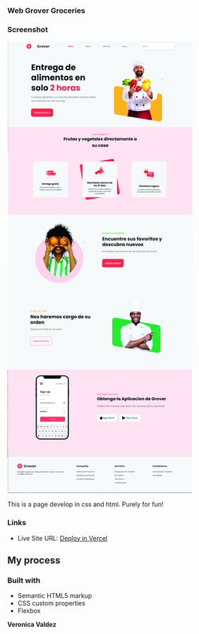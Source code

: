 ### Web Grover Groceries
### Screenshot

![](./pagina_grover.jpg)

This is a page develop in css and html. Purely for fun!

### Links

- Live Site URL: [Deploy in Vercel](https://pagina-grover.vercel.app/)

## My process

### Built with

- Semantic HTML5 markup
- CSS custom properties
- Flexbox

**Veronica Valdez**